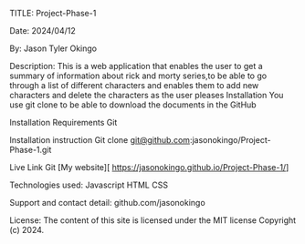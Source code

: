 TITLE: Project-Phase-1

Date: 2024/04/12

By: Jason Tyler Okingo

Description:
This is a web application that enables the user to get a summary of information about rick and morty series,to be able to go through a list of different characters and enables them to add new characters and delete the characters as the user pleases
Installation 
You use git clone to be able to download the documents in the GitHub

Installation Requirements 
Git

Installation instruction
Git clone git@github.com:jasonokingo/Project-Phase-1.git

Live Link Git
[My website][ https://jasonokingo.github.io/Project-Phase-1/]

Technologies used:
Javascript 
HTML 
CSS

Support and contact detail:
github.com/jasonokingo

License: 
The content of this site is licensed under the MIT license 
Copyright (c) 2024.